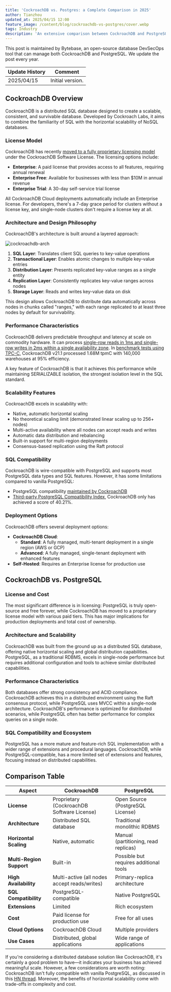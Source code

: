 ```yaml
---
title: 'CockroachDB vs. Postgres: a Complete Comparison in 2025'
author: Tianzhou
updated_at: 2025/04/15 12:00
feature_image: /content/blog/cockroachdb-vs-postgres/cover.webp
tags: Industry
description: 'An extensive comparison between CockroachDB and PostgreSQL on performance, features, security, extensibility, usability, architecture, ecosystem, industry best practices.'
---
```


<HintBlock type="info">

This post is maintained by Bytebase, an open-source database DevSecOps tool that can manage both CockroachDB and PostgreSQL. We update the post every year.

</HintBlock>

| Update History | Comment          |
| -------------- | ---------------- |
| 2025/04/15     | Initial version. |

## CockroachDB Overview

CockroachDB is a distributed SQL database designed to create a scalable, consistent, and survivable database. Developed by Cockroach Labs, it aims to combine the familiarity of SQL with the horizontal scalability of NoSQL databases.

### License Model

CockroachDB has recently [moved to a fully proprietary licensing model](https://www.cockroachlabs.com/enterprise-license-update/) under the CockroachDB Software License. The licensing options include:

- **Enterprise**: A paid license that provides access to all features, requiring annual renewal
- **Enterprise Free**: Available for businesses with less than $10M in annual revenue
- **Enterprise Trial**: A 30-day self-service trial license

All CockroachDB Cloud deployments automatically include an Enterprise license. For developers, there's a 7-day grace period for clusters without a license key, and single-node clusters don't require a license key at all.

### Architecture and Design Philosophy

CockroachDB's architecture is built around a layered approach:

![cockroachdb-arch](/content/blog/tidb-vs-cockroachdb/cockroach-arch.webp)

1. **SQL Layer**: Translates client SQL queries to key-value operations
2. **Transactional Layer**: Enables atomic changes to multiple key-value entries
3. **Distribution Layer**: Presents replicated key-value ranges as a single entity
4. **Replication Layer**: Consistently replicates key-value ranges across nodes
5. **Storage Layer**: Reads and writes key-value data on disk

This design allows CockroachDB to distribute data automatically across nodes in chunks called "ranges," with each range replicated to at least three nodes by default for survivability.

### Performance Characteristics

CockroachDB delivers predictable throughput and latency at scale on commodity hardware. It can process [single-row reads in 1ms and single-row writes in 2ms within a single availability zone](https://www.cockroachlabs.com/docs/stable/frequently-asked-questions#when-is-cockroachdb-a-good-choice). In [benchmark tests using TPC-C](https://www.cockroachlabs.com/docs/stable/performance), CockroachDB v21.1 processed 1.68M tpmC with 140,000 warehouses at 95% efficiency.

A key feature of CockroachDB is that it achieves this performance while maintaining SERIALIZABLE isolation, the strongest isolation level in the SQL standard.

### Scalability Features

CockroachDB excels in scalability with:

- Native, automatic horizontal scaling
- No theoretical scaling limit (demonstrated linear scaling up to 256+ nodes)
- Multi-active availability where all nodes can accept reads and writes
- Automatic data distribution and rebalancing
- Built-in support for multi-region deployments
- Consensus-based replication using the Raft protocol

### SQL Compatibility

CockroachDB is wire-compatible with PostgreSQL and supports most PostgreSQL data types and SQL features. However, it has some limitations compared to vanilla PostgreSQL:

- PostgreSQL compatibility [maintained by CockroachDB](https://www.cockroachlabs.com/docs/stable/postgresql-compatibility)
- [Third-party PostgreSQL Compatibility Index](https://github.com/secp256k1-sha256/postgres-compatibility-index), CockroachDB only has achieved a score of 40.21%.

### Deployment Options

CockroachDB offers several deployment options:

- **CockroachDB Cloud**:
  - **Standard**: A fully managed, multi-tenant deployment in a single region (AWS or GCP)
  - **Advanced**: A fully managed, single-tenant deployment with enhanced features
- **Self-Hosted**: Requires an Enterprise license for production use

## CockroachDB vs. PostgreSQL

### License and Cost

The most significant difference is in licensing: PostgreSQL is truly open-source and free forever, while CockroachDB has moved to a proprietary license model with various paid tiers. This has major implications for production deployments and total cost of ownership.

### Architecture and Scalability

CockroachDB was built from the ground up as a distributed SQL database, offering native horizontal scaling and global distribution capabilities. PostgreSQL, as a traditional RDBMS, excels in single-node performance but requires additional configuration and tools to achieve similar distributed capabilities.

### Performance Characteristics

Both databases offer strong consistency and ACID compliance. CockroachDB achieves this in a distributed environment using the Raft consensus protocol, while PostgreSQL uses MVCC within a single-node architecture. CockroachDB's performance is optimized for distributed scenarios, while PostgreSQL often has better performance for complex queries on a single node.

### SQL Compatibility and Ecosystem

PostgreSQL has a more mature and feature-rich SQL implementation with a wider range of extensions and procedural languages. CockroachDB, while PostgreSQL-compatible, has a more limited set of extensions and features, focusing instead on distributed capabilities.

## Comparison Table

| Aspect                   | CockroachDB                                  | PostgreSQL                             |
| ------------------------ | -------------------------------------------- | -------------------------------------- |
| **License**              | Proprietary (CockroachDB Software License)   | Open Source (PostgreSQL License)       |
| **Architecture**         | Distributed SQL database                     | Traditional monolithic RDBMS           |
| **Horizontal Scaling**   | Native, automatic                            | Manual (partitioning, read replicas)   |
| **Multi-Region Support** | Built-in                                     | Possible but requires additional tools |
| **High Availability**    | Multi-active (all nodes accept reads/writes) | Primary-replica architecture           |
| **SQL Compatibility**    | PostgreSQL-compatible                        | Native PostgreSQL                      |
| **Extensions**           | Limited                                      | Rich ecosystem                         |
| **Cost**                 | Paid license for production use              | Free for all uses                      |
| **Cloud Options**        | CockroachDB Cloud                            | Multiple providers                     |
| **Use Cases**            | Distributed, global applications             | Wide range of applications             |

If you're considering a distributed database solution like CockroachDB, it's certainly a good problem to have—it indicates your business has achieved meaningful scale. However, a few considerations are worth noting: CockroachDB isn't fully compatible with vanilla PostgreSQL, as discussed in this [HN thread](https://news.ycombinator.com/item?id=25439878). Moreover, the benefits of horizontal scalability come with trade-offs in complexity and cost.
